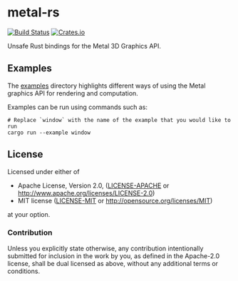 # metal-rs
[![Build Status](https://travis-ci.org/gfx-rs/metal-rs.svg?branch=master)](https://travis-ci.org/gfx-rs/metal-rs)
[![Crates.io](https://img.shields.io/crates/v/metal.svg?label=metal)](https://crates.io/crates/metal)

Unsafe Rust bindings for the Metal 3D Graphics API.

## Examples

The [examples](/examples) directory highlights different ways of using the Metal graphics API for rendering
and computation.

Examples can be run using commands such as:

```
# Replace `window` with the name of the example that you would like to run
cargo run --example window
```

## License

Licensed under either of

 * Apache License, Version 2.0, ([LICENSE-APACHE](LICENSE-APACHE) or http://www.apache.org/licenses/LICENSE-2.0)
 * MIT license ([LICENSE-MIT](LICENSE-MIT) or http://opensource.org/licenses/MIT)

at your option.

### Contribution

Unless you explicitly state otherwise, any contribution intentionally submitted
for inclusion in the work by you, as defined in the Apache-2.0 license, shall be
dual licensed as above, without any additional terms or conditions.
